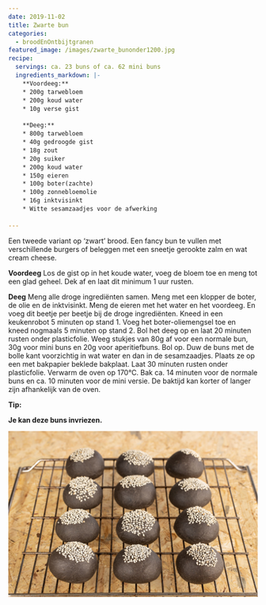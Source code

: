 ```yaml
---
date: 2019-11-02
title: Zwarte bun
categories:
  - broodEnOntbijtgranen
featured_image: /images/zwarte_bunonder1200.jpg
recipe:
  servings: ca. 23 buns of ca. 62 mini buns
  ingredients_markdown: |-
    **Voordeeg:**
    * 200g tarwebloem
    * 200g koud water
    * 10g verse gist

    **Deeg:**
    * 800g tarwebloem
    * 40g gedroogde gist
    * 18g zout
    * 20g suiker
    * 200g koud water
    * 150g eieren
    * 100g boter(zachte)
    * 100g zonnebloemolie
    * 16g inktvisinkt
    * Witte sesamzaadjes voor de afwerking
    
---
```

Een tweede variant op ‘zwart’ brood. Een fancy bun te vullen met verschillende burgers
of beleggen met een sneetje gerookte zalm en wat cream cheese.

<!--more-->

**Voordeeg**
Los de gist op in het koude water, voeg de bloem toe en meng tot een glad geheel.
Dek af en laat dit minimum 1 uur rusten.

**Deeg**
Meng alle droge ingrediënten samen.
Meng met een klopper de boter, de olie en de inktvisinkt.
Meng de eieren met het water en het voordeeg.
En voeg dit beetje per beetje bij de droge ingrediënten.
Kneed in een keukenrobot 5 minuten op stand 1.
Voeg het boter-oliemengsel toe en kneed nogmaals 5 minuten op stand 2.
Bol het deeg op en laat 20 minuten rusten onder plasticfolie.
Weeg stukjes van 80g af voor een normale bun, 30g voor mini buns en 20g voor aperitiefbuns.
Bol op.
Duw de buns met de bolle kant voorzichtig in wat water en dan in de sesamzaadjes.
Plaats ze op een met bakpapier beklede bakplaat.
Laat 30 minuten rusten onder plasticfolie.
Verwarm de oven op 170°C.
Bak ca. 14 minuten voor de normale buns en ca. 10 minuten voor de mini versie.
De baktijd kan korter of langer zijn afhankelijk van de oven.

<b>Tip: <b/>

Je kan deze buns invriezen.


![](/images/zwarte_buns1200.jpg)

